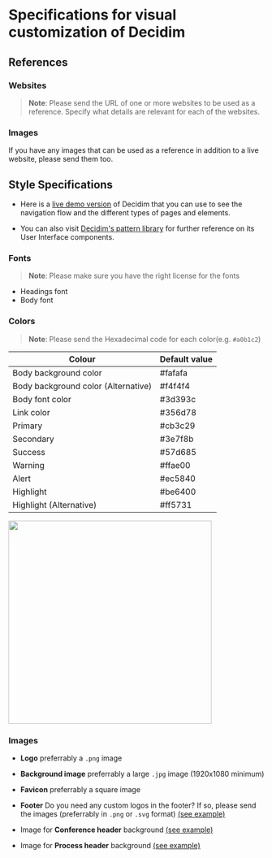# Specifications for visual customization of Decidim

## References

### Websites
> **Note**: Please send the URL of one or more websites to be used as a reference. Specify what details are relevant for each of the websites.

### Images
If you have any images that can be used as a reference in addition to a live website, please send them too.

## Style Specifications

- Here is a [live demo version](https://decidim-design.herokuapp.com) of Decidim that you can use to see the navigation flow and the different types of pages and elements.

- You can also visit [Decidim's pattern library](https://decidim-design.herokuapp.com/public/library/pattern-library) for further reference on its User Interface components.

### Fonts

> **Note**: Please make sure you have the right license for the fonts 
- Headings font
- Body font

### Colors

> **Note**: Please send the Hexadecimal code for each color(e.g. `#a0b1c2`)

| Colour | Default value |
|---|---|
| Body background color | #fafafa |
| Body background color (Alternative) | #f4f4f4 |
| Body font color | #3d393c |
| Link color | #356d78 |
| Primary | #cb3c29 |
| Secondary | #3e7f8b |
| Success | #57d685 |
| Warning | #ffae00 |
| Alert | #ec5840 |
| Highlight | #be6400 |
| Highlight (Alternative) | #ff5731 |

<img height=400 src="./images/default_colors.png"></img>

### Images

- **Logo** preferrably a `.png` image
- **Background image** preferrably a large `.jpg` image (1920x1080 minimum)
- **Favicon** preferrably a square image

- **Footer** Do you need any custom logos in the footer? If so, please send the images (preferrably in `.png` or `.svg` format) [(see example)](./decidim-examples/barcelonadema-participa.cat/footer.png)

- Image for **Conference header** background [(see example)](./decidim-examples/citiesforchange.org/conference-programme.png)
- Image for **Process header** background [(see example)](https://decidim-design.herokuapp.com/public/info)
